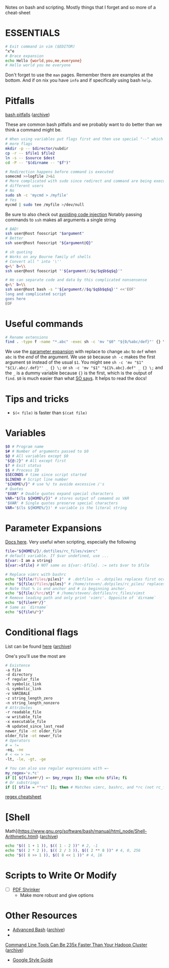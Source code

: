 Notes on bash and scripting.
Mostly things that I forget and so more of a cheat-sheet

# ESSENTIALS
```bash
# Exit command in vim ($EDITOR)
^x^e
# Brace expansion
echo Hello {world,you,me,everyone}
# Hello world you me everyone
```
Don't forget to use the `man` pages. Remember there are examples at the bottom.
And if on nix you have `info` and if specifically using bash `help`.

# Pitfalls
[bash pitfalls](https://mywiki.wooledge.org/BashPitfalls)
([archive](https://archive.is/20231024030742/http://mywiki.wooledge.org/BashPitfalls))

These are common bash pitfalls and we probably want to do better than we think a
command might be.
```bash
# When using variables put flags first and then use special "--" which says "no
# more flags
mkdir -p -- $director/subdir
cp -r -- $file1 $file2
ln -s -- $source $dest
cd -P -- "$(dirname -- "$f")"

# Redirection happens before command is executed
somecmd >>logfile 2>&1
# More complicated with sudo since redirect and command are being executed by
# different users
# No
sudo sh -c 'mycmd > /myfile'
# Yes
mycmd | sudo tee /myfile >/dev/null
```

Be sure to also check out [avoiding code injection](https://mywiki.wooledge.org/BashProgramming/05)
Notably passing commands to `ssh` makes all arguments a single string 
```bash
# BAD!
ssh user@host fooscript "$argument"
# Better
ssh user@host fooscript "${argument@Q}"

# sh quoting
# Works on any Bourne family of shells
# Convert all " into '\''
q=\' b=\\
ssh user@host fooscript "'${argument//$q/$q$b$q$q}'"

# We can separate code and data by this complicated nonsensense
q=\' b=\\
ssh user@host bash -s "'${argument//$q/$q$b$q$q}'" <<'EOF'
long and complicated script
goes here
EOF
```

# Useful commands
```bash
# Rename extensions
find . -type f -name "*.abc" -exec sh -c 'mv "$0" "${0/%abc/def}"' {} \;
```
We use the [parameter expansion](https://mywiki.wooledge.org/BashFAQ/073) with 
replace to change `abc` to `def` when `abc` is the *end* of the argument.
We use `$0` because `sh -c` makes the first argument `$0` instead of the usual
`$1`.
You might see `sh -c 'mv "$1" "${1/.abc/.def}"' _ {} \;` or `sh -c 'mv "$1"
"${1%.abc}.def" _ {} \;` and the `_` is a dummy variable because `{}` is the
first, which is the output of `find`.
`$0` is much easier than what [SO says](https://askubuntu.com/questions/35922/how-do-i-change-extension-of-multiple-files-recursively-from-the-command-line).
It helps to read the docs!

# Tips and tricks
- `$(< file)` is faster than `$(cat file)`

# Variables
```bash
$0 # Program name
$# # Number of arguments passed to $0
$@ # All variables except $0
"${@:2}" # All except first
$? # Exit status
$$ # Process ID
$SECONDS # time since script started
$LINENO # Script line number
"${HOME%/}" # use %/ to avoide excessive /'s
# Quotes
"$VAR" # Double quotes expand special characters
VAR="$(ls ${HOME%/})" # stores output of comamnd as VAR
'$VAR' # Single quotes preserve special characters 
VAR='$(ls ${HOME%/})' # variable is the literal string
```
# Parameter Expansions
[Docs here](https://mywiki.wooledge.org/BashGuide/Parameters#Parameter_Expansion).
Very useful when scripting, especially the following
```bash
file="${HOME%/}/.dotfiles/rc_files/vimrc"
# default variable. If $var undefined, use ...
${var:-I am a string}
${var:=$file} # NOT same as ${var:-$file}. := sets $var to $file

# Replace vimrc with bashrc
echo "${file/files/piles}"  # .dotfiles -> .dotpiles replaces first occurance of 'files'
echo "${file//files/piles}" # /home/steven/.dotpiles/rc_piles/ replaces all occurances
# Note that % is end anchor and # is beginning anchor. 
echo "${file//%rc/st}" # /home/steven/.dotfiles/rc_files/vimst
# Remove leading path and only print 'vimrc'. Opposite of `dirname`
echo "${file##*/}"
# Same as `dirname`
echo "${file%/*}"
```

# Conditional flags
List can be found
[here](https://www.gnu.org/software/bash/manual/html_node/Bash-Conditional-Expressions.html)
([archive](https://archive.is/20140307173542/http://www.gnu.org/software/bash/manual/html_node/Bash-Conditional-Expressions.html))

One's you'll use the most are
```bash
# Existence
-a file
-d directory
-f regular_file
-h symbolic_link
-L symbolic_link
-v VARIBALE
-z string_length_zero
-n string_length_nonzero
# Attributes
-r readable_file
-w writable_file
-x executable_file
-N updated_since_last_read
newer_file -nt older_file
older_file -ot newer_file
# Operators
# = !=
-eq, -ne
# < <= > >=
-lt, -le, -gt, -ge

# You can also use regular expressions with =~
my_regex='v.*c'
if [[ ${file##*/} =~ $my_regex ]]; then echo $file; fi
# Or substrings
if [[ $file = *"rc" ]]; then # Matches vimrc, bashrc, and *rc (not rc_files)
```
[regex cheatsheet](https://www.rexegg.com/regex-quickstart.php)

# [Shell
Math](https://www.gnu.org/software/bash/manual/html_node/Shell-Arithmetic.html) ([archive](https://archive.is/20220503112900/http://www.gnu.org/software/bash/manual/html_node/Shell-Arithmetic.html))
```bash
echo "$(( 1 + 1 )), $(( 1 - 2 ))" # 2, -1
echo "$(( 2 * 2 )), $(( 2 / 3 )), $(( 2 ** 8 ))" # 4, 0, 256
echo "$(( 8 >> 1 )), $(( 8 << 1 ))" # 4, 16
```
# Scripts to Write Or Modify
- [ ] [PDF Shrinker](https://bash.cyberciti.biz/file-management/linux-shell-script-to-reduce-pdf-file-size/)
    - Make more robust and give options

# Other Resources
- [Advanced Bash](https://samrowe.com/wordpress/advancing-in-the-bash-shell/)
([archive](https://archive.is/20220710151815/https://samrowe.com/wordpress/advancing-in-the-bash-shell/))
-
[Command Line Tools Can Be 235x Faster Than Your Hadoop Cluster](https://adamdrake.com/command-line-tools-can-be-235x-faster-than-your-hadoop-cluster.html) ([archive](https://archive.is/IFQ3Y#selection-224.0-224.3))

- [Google Style Guide](https://google.github.io/styleguide/shellguide.html)
